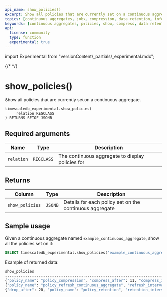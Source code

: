 ```yaml
---
api_name: show_policies()
excerpt: Show all policies that are currently set on a continuous aggregate
topics: [continuous aggregates, jobs, compression, data retention, information]
keywords: [continuous aggregates, policies, show, compress, data retention]
api:
  license: community
  type: function
  experimental: true
---
```


import Experimental from "versionContent/_partials/_experimental.mdx";

{/* <!-- markdownlint-disable-next-line line-length --> */}

# show_policies() <Tag type="community" content="Community" /><Tag type="experimental" content="Experimental" />

Show all policies that are currently set on a continuous aggregate.

```sql
timescaledb_experimental.show_policies(
     relation REGCLASS
) RETURNS SETOF JSONB
```

<Experimental />

## Required arguments

|Name|Type|Description|
|-|-|-|
|`relation`|`REGCLASS`|The continuous aggregate to display policies for|

## Returns

|Column|Type|Description|
|-|-|-|
|`show_policies`|`JSONB`|Details for each policy set on the continuous aggregate|

## Sample usage

Given a continuous aggregate named `example_continuous_aggregate`, show all the
policies set on it:

```sql
SELECT timescaledb_experimental.show_policies('example_continuous_aggregate');
```

Example of returned data:

```bash
show_policies                                                                
--------------------------------------------------------------------------------
{"policy_name": "policy_compression", "compress_after": 11, "compress_interval": "@ 1 day"}
{"policy_name": "policy_refresh_continuous_aggregate", "refresh_interval": "@ 1 hour", "refresh_end_offset": 1, "refresh_start_offset": 10}
{"drop_after": 20, "policy_name": "policy_retention", "retention_interval": "@ 1 day"}
```

